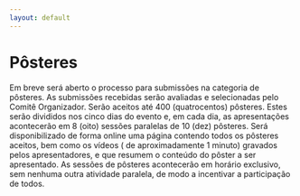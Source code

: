 ```yaml
---
layout: default
---
```


<h1 class="displat-5 mb-3">
Pôsteres
</h1>

Em breve será aberto o processo para submissões na categoria de pôsteres. As submissões recebidas serão avaliadas e selecionadas pelo Comitê Organizador. Serão aceitos até 400 (quatrocentos) pôsteres. Estes serão divididos nos cinco dias do evento e, em cada dia, as apresentações acontecerão em 8 (oito) sessões paralelas de 10 (dez) pôsteres. Será disponibilizado de forma online uma página contendo todos os pôsteres aceitos, bem como os vı́deos ( de aproximadamente 1 minuto) gravados pelos apresentadores, e que resumem o conteúdo do pôster a ser apresentado. As sessões de pôsteres acontecerão em horário exclusivo, sem nenhuma outra atividade paralela, de modo a incentivar a participação de todos.
